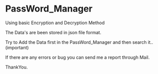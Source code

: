 # PassWord_Manager
Using basic Encryption and Decryption Method

The Data's are been stored in json file format.

Try to Add the Data first in the PassWord_Manager and then search it.. (important)

If there are any errors or bug you can send me a report through Mail.

ThankYou.
